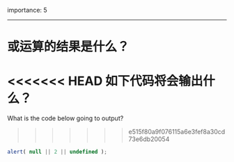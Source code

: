 importance: 5

---

# 或运算的结果是什么？

<<<<<<< HEAD
如下代码将会输出什么？
=======
What is the code below going to output?
>>>>>>> e515f80a9f076115a6e3fef8a30cd73e6db20054

```js
alert( null || 2 || undefined );
```

